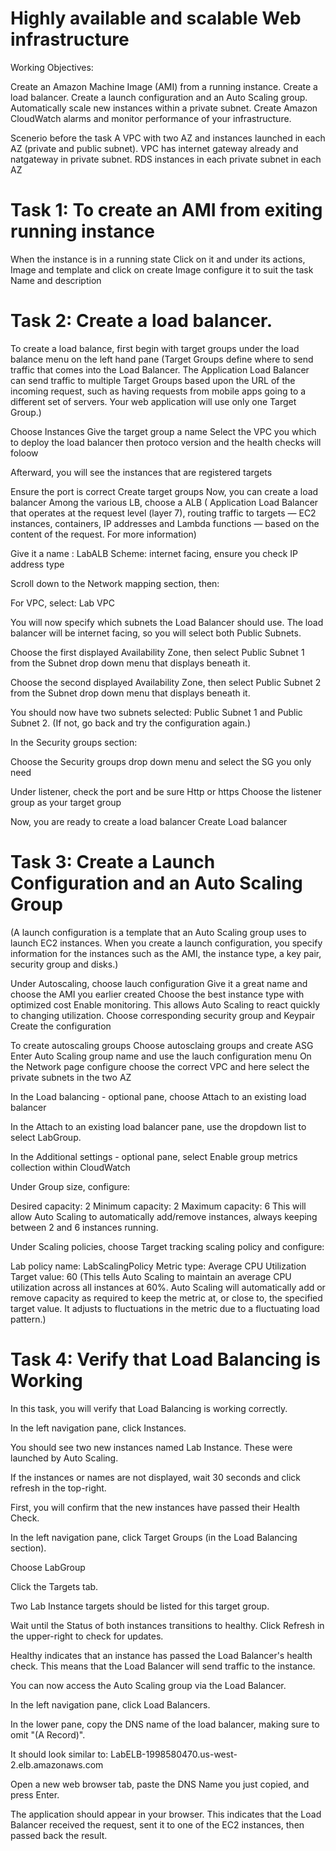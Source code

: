 # Highly available and scalable Web infrastructure

Working Objectives:

Create an Amazon Machine Image (AMI) from a running instance.
Create a load balancer.
Create a launch configuration and an Auto Scaling group.
Automatically scale new instances within a private subnet.
Create Amazon CloudWatch alarms and monitor performance of your infrastructure.



Scenerio before the task
A VPC with two AZ and instances launched in each AZ (private and public subnet). VPC has internet gateway already and natgateway in private subnet. RDS instances in each private subnet in each AZ

# Task 1: To create an AMI from exiting running instance

When the instance is in a running state
Click on it and under its actions, Image and template and click on create Image
configure it to suit the task  Name and description



# Task 2: Create a load balancer.

To create a load balance, first begin with target groups under the load balance menu on the left hand pane
(Target Groups define where to send traffic that comes into the Load Balancer. The Application Load Balancer can send traffic to multiple Target Groups based upon the URL of the incoming request, such as having requests from mobile apps going to a different set of servers. Your web application will use only one Target Group.)

Choose Instances 
Give the target group a name
Select the VPC you which to deploy the load balancer
then protoco version and the health checks will foloow

Afterward, you will see the instances that are registered targets

Ensure the port is correct
Create target groups
Now, you can create a load balancer 
Among the various LB, choose a ALB ( Application Load Balancer that operates at the request level (layer 7), routing traffic to targets — EC2 instances, containers, IP addresses and Lambda functions — based on the content of the request. For more information)


Give it a name :  LabALB
Scheme: internet facing, ensure you check IP address type

Scroll down to the Network mapping section, then:

For VPC, select: Lab VPC

You will now specify which subnets the Load Balancer should use. The load balancer will be internet facing, so you will select both Public Subnets.

Choose the first displayed Availability Zone, then select Public Subnet 1 from the Subnet drop down menu that displays beneath it.

Choose the second displayed Availability Zone, then select Public Subnet 2 from the Subnet drop down menu that displays beneath it.

You should now have two subnets selected: Public Subnet 1 and Public Subnet 2. (If not, go back and try the configuration again.)

In the Security groups section:

Choose the Security groups drop down menu and select the SG you only need

Under listener, check the port and be sure  Http or https
Choose the listener group as your target group

Now, you are ready to create a load balancer
Create Load balancer


# Task 3: Create a Launch Configuration and an Auto Scaling Group 
(A launch configuration is a template that an Auto Scaling group uses to launch EC2 instances. When you create a launch configuration, you specify information for the instances such as the AMI, the instance type, a key pair, security group and disks.)

Under Autoscaling, choose lauch configuration
Give it a great name
and choose the AMI you earlier created
Choose the best instance type with optimized cost
Enable monitoring. This allows Auto Scaling to react quickly to changing utilization.
Choose corresponding security group and Keypair
Create the configuration

To create autoscaling groups
Choose autosclaing groups and create ASG
Enter Auto Scaling group name and use the lauch configuration menu
On the Network page configure
choose the correct VPC and here select the private subnets in the two AZ

In the Load balancing - optional pane, choose Attach to an existing load balancer

In the Attach to an existing load balancer pane, use the dropdown list to select LabGroup.

In the Additional settings - optional pane, select  Enable group metrics collection within CloudWatch

Under Group size, configure:

Desired capacity: 2
Minimum capacity: 2
Maximum capacity: 6
This will allow Auto Scaling to automatically add/remove instances, always keeping between 2 and 6 instances running.


Under Scaling policies, choose Target tracking scaling policy and configure:

Lab policy name: LabScalingPolicy
Metric type: Average CPU Utilization
Target value: 60
(This tells Auto Scaling to maintain an average CPU utilization across all instances at 60%. Auto Scaling will automatically add or remove capacity as required to keep the metric at, or close to, the specified target value. It adjusts to fluctuations in the metric due to a fluctuating load pattern.)



# Task 4: Verify that Load Balancing is Working

In this task, you will verify that Load Balancing is working correctly.

In the left navigation pane, click Instances.

You should see two new instances named Lab Instance. These were launched by Auto Scaling.

 If the instances or names are not displayed, wait 30 seconds and click refresh  in the top-right.

First, you will confirm that the new instances have passed their Health Check.

In the left navigation pane, click Target Groups (in the Load Balancing section).

Choose LabGroup

Click the Targets tab.

Two Lab Instance targets should be listed for this target group.

Wait until the Status of both instances transitions to healthy. Click Refresh  in the upper-right to check for updates.

Healthy indicates that an instance has passed the Load Balancer's health check. This means that the Load Balancer will send traffic to the instance.

You can now access the Auto Scaling group via the Load Balancer.

In the left navigation pane, click Load Balancers.

In the lower pane, copy the DNS name of the load balancer, making sure to omit "(A Record)".

It should look similar to: LabELB-1998580470.us-west-2.elb.amazonaws.com

Open a new web browser tab, paste the DNS Name you just copied, and press Enter.

The application should appear in your browser. This indicates that the Load Balancer received the request, sent it to one of the EC2 instances, then passed back the result.


